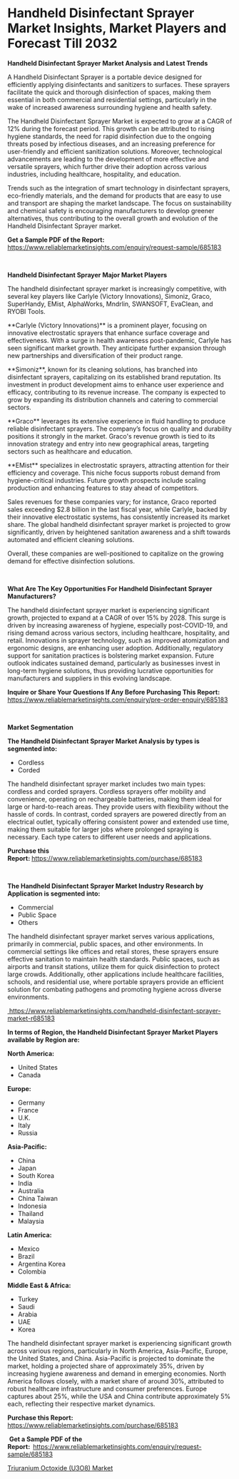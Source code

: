 <p><h1>Handheld Disinfectant Sprayer Market Insights, Market Players and Forecast Till 2032</h1></p><p><strong>Handheld Disinfectant Sprayer Market Analysis and Latest Trends</strong></p>
<p><p>A Handheld Disinfectant Sprayer is a portable device designed for efficiently applying disinfectants and sanitizers to surfaces. These sprayers facilitate the quick and thorough disinfection of spaces, making them essential in both commercial and residential settings, particularly in the wake of increased awareness surrounding hygiene and health safety.</p><p>The Handheld Disinfectant Sprayer Market is expected to grow at a CAGR of 12% during the forecast period. This growth can be attributed to rising hygiene standards, the need for rapid disinfection due to the ongoing threats posed by infectious diseases, and an increasing preference for user-friendly and efficient sanitization solutions. Moreover, technological advancements are leading to the development of more effective and versatile sprayers, which further drive their adoption across various industries, including healthcare, hospitality, and education.</p><p>Trends such as the integration of smart technology in disinfectant sprayers, eco-friendly materials, and the demand for products that are easy to use and transport are shaping the market landscape. The focus on sustainability and chemical safety is encouraging manufacturers to develop greener alternatives, thus contributing to the overall growth and evolution of the Handheld Disinfectant Sprayer market.</p></p>
<p><strong>Get a Sample PDF of the Report:&nbsp;</strong> <a href="https://www.reliablemarketinsights.com/enquiry/request-sample/685183?utm_campaign=3064&utm_medium=2&utm_source=Github&utm_content=ia&utm_term=27032025&utm_id=handheld-disinfectant-sprayer">https://www.reliablemarketinsights.com/enquiry/request-sample/685183</a></p>
<p>&nbsp;</p>
<p><strong>Handheld Disinfectant Sprayer Major Market Players</strong></p>
<p><p>The handheld disinfectant sprayer market is increasingly competitive, with several key players like Carlyle (Victory Innovations), Simoniz, Graco, SuperHandy, EMist, AlphaWorks, Mndrlin, SWANSOFT, EvaClean, and RYOBI Tools.</p><p>**Carlyle (Victory Innovations)** is a prominent player, focusing on innovative electrostatic sprayers that enhance surface coverage and effectiveness. With a surge in health awareness post-pandemic, Carlyle has seen significant market growth. They anticipate further expansion through new partnerships and diversification of their product range.</p><p>**Simoniz**, known for its cleaning solutions, has branched into disinfectant sprayers, capitalizing on its established brand reputation. Its investment in product development aims to enhance user experience and efficacy, contributing to its revenue increase. The company is expected to grow by expanding its distribution channels and catering to commercial sectors.</p><p>**Graco** leverages its extensive experience in fluid handling to produce reliable disinfectant sprayers. The company’s focus on quality and durability positions it strongly in the market. Graco's revenue growth is tied to its innovation strategy and entry into new geographical areas, targeting sectors such as healthcare and education.</p><p>**EMist** specializes in electrostatic sprayers, attracting attention for their efficiency and coverage. This niche focus supports robust demand from hygiene-critical industries. Future growth prospects include scaling production and enhancing features to stay ahead of competitors.</p><p>Sales revenues for these companies vary; for instance, Graco reported sales exceeding $2.8 billion in the last fiscal year, while Carlyle, backed by their innovative electrostatic systems, has consistently increased its market share. The global handheld disinfectant sprayer market is projected to grow significantly, driven by heightened sanitation awareness and a shift towards automated and efficient cleaning solutions. </p><p>Overall, these companies are well-positioned to capitalize on the growing demand for effective disinfection solutions.</p></p>
<p>&nbsp;</p>
<p><strong>What Are The Key Opportunities For Handheld Disinfectant Sprayer Manufacturers?</strong></p>
<p><p>The handheld disinfectant sprayer market is experiencing significant growth, projected to expand at a CAGR of over 15% by 2028. This surge is driven by increasing awareness of hygiene, especially post-COVID-19, and rising demand across various sectors, including healthcare, hospitality, and retail. Innovations in sprayer technology, such as improved atomization and ergonomic designs, are enhancing user adoption. Additionally, regulatory support for sanitation practices is bolstering market expansion. Future outlook indicates sustained demand, particularly as businesses invest in long-term hygiene solutions, thus providing lucrative opportunities for manufacturers and suppliers in this evolving landscape.</p></p>
<p><strong>Inquire or Share Your Questions If Any Before Purchasing This Report:</strong> <a href="https://www.reliablemarketinsights.com/enquiry/pre-order-enquiry/685183?utm_campaign=3064&utm_medium=2&utm_source=Github&utm_content=ia&utm_term=27032025&utm_id=handheld-disinfectant-sprayer">https://www.reliablemarketinsights.com/enquiry/pre-order-enquiry/685183</a></p>
<p>&nbsp;</p>
<p><strong>Market Segmentation</strong></p>
<p><strong>The Handheld Disinfectant Sprayer Market Analysis by types is segmented into:</strong></p>
<p><ul><li>Cordless</li><li>Corded</li></ul></p>
<p><p>The handheld disinfectant sprayer market includes two main types: cordless and corded sprayers. Cordless sprayers offer mobility and convenience, operating on rechargeable batteries, making them ideal for large or hard-to-reach areas. They provide users with flexibility without the hassle of cords. In contrast, corded sprayers are powered directly from an electrical outlet, typically offering consistent power and extended use time, making them suitable for larger jobs where prolonged spraying is necessary. Each type caters to different user needs and applications.</p></p>
<p><strong>Purchase this Report:&nbsp;</strong><a href="https://www.reliablemarketinsights.com/purchase/685183?utm_campaign=3064&utm_medium=2&utm_source=Github&utm_content=ia&utm_term=27032025&utm_id=handheld-disinfectant-sprayer">https://www.reliablemarketinsights.com/purchase/685183</a></p>
<p>&nbsp;</p>
<p><strong>The Handheld Disinfectant Sprayer Market Industry Research by Application is segmented into:</strong></p>
<p><ul><li>Commercial</li><li>Public Space</li><li>Others</li></ul></p>
<p><p>The handheld disinfectant sprayer market serves various applications, primarily in commercial, public spaces, and other environments. In commercial settings like offices and retail stores, these sprayers ensure effective sanitation to maintain health standards. Public spaces, such as airports and transit stations, utilize them for quick disinfection to protect large crowds. Additionally, other applications include healthcare facilities, schools, and residential use, where portable sprayers provide an efficient solution for combating pathogens and promoting hygiene across diverse environments.</p></p>
<p><a href="https://www.reliablemarketinsights.com/handheld-disinfectant-sprayer-market-r685183?utm_campaign=3064&utm_medium=2&utm_source=Github&utm_content=ia&utm_term=27032025&utm_id=handheld-disinfectant-sprayer">&nbsp;https://www.reliablemarketinsights.com/handheld-disinfectant-sprayer-market-r685183</a></p>
<p><strong>In terms of Region, the Handheld Disinfectant Sprayer Market Players available by Region are:</strong></p>
<p>
    <p> <strong> North America: </strong>
        <ul>
            <li>United States</li>
            <li>Canada</li>
        </ul>
        </p> 
    <p> <strong> Europe: </strong>
        <ul>
            <li>Germany</li>
            <li>France</li>
            <li>U.K.</li>
            <li>Italy</li>
            <li>Russia</li>
        </ul>
        </p> 
    <p> <strong> Asia-Pacific: </strong>
        <ul>
            <li>China</li>
            <li>Japan</li>
            <li>South Korea</li>
            <li>India</li>
            <li>Australia</li>
            <li>China Taiwan</li>
            <li>Indonesia</li>
            <li>Thailand</li>
            <li>Malaysia</li>
        </ul>
        </p> 
    <p> <strong> Latin America: </strong>
        <ul>
            <li>Mexico</li>
            <li>Brazil</li>
            <li>Argentina Korea</li>
            <li>Colombia</li>
        </ul>
        </p> 
    <p> <strong> Middle East & Africa: </strong>
        <ul>
            <li>Turkey</li>
            <li>Saudi</li>
            <li>Arabia</li>
            <li>UAE</li>
            <li>Korea</li>
        </ul>
    </p>
    </p>
<p><p>The handheld disinfectant sprayer market is experiencing significant growth across various regions, particularly in North America, Asia-Pacific, Europe, the United States, and China. Asia-Pacific is projected to dominate the market, holding a projected share of approximately 35%, driven by increasing hygiene awareness and demand in emerging economies. North America follows closely, with a market share of around 30%, attributed to robust healthcare infrastructure and consumer preferences. Europe captures about 25%, while the USA and China contribute approximately 5% each, reflecting their respective market dynamics.</p></p>
<p><strong>Purchase this Report: </strong><a href="https://www.reliablemarketinsights.com/purchase/685183?utm_campaign=3064&utm_medium=2&utm_source=Github&utm_content=ia&utm_term=27032025&utm_id=handheld-disinfectant-sprayer">https://www.reliablemarketinsights.com/purchase/685183</a></p>
<p>&nbsp;<strong>Get a Sample PDF of the Report:&nbsp;&nbsp;</strong><a href="https://www.reliablemarketinsights.com/enquiry/request-sample/685183?utm_campaign=3064&utm_medium=2&utm_source=Github&utm_content=ia&utm_term=27032025&utm_id=handheld-disinfectant-sprayer">https://www.reliablemarketinsights.com/enquiry/request-sample/685183</a></p>
<p><strong></strong></p>
<p><p><a href="https://github.com/rianttegang/Market-Research-Report-List-1/blob/main/triuranium-octoxide-u3o8-market.md?utm_campaign=3064&utm_medium=2&utm_source=Github&utm_content=ia&utm_term=27032025&utm_id=handheld-disinfectant-sprayer">Triuranium Octoxide (U3O8) Market</a></p></p>